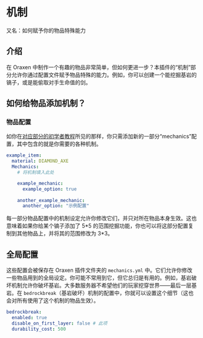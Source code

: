 # 机制
又名：如何赋予你的物品特殊能力

## 介绍

在 Oraxen 中制作一个有趣的物品非常简单，但如何更进一步？本插件的“机制”部分允许你通过配置文件赋予物品特殊的能力。例如，你可以创建一个能挖掘基岩的镐子，或是能偷取对手生命值的剑。

## 如何给物品添加机制？

### 物品配置

如你在[对应部分的初学者教程](configuration.items-beginners.md)所见的那样，你只需添加新的一部分“mechanics”配置，其中包含的就是你需要的各种机制。

``` YAML
example_item:
  material: DIAMOND_AXE
  Mechanics:
    # 将机制填入此处

    example_mechanic:
      example_option: true
    
    another_example_mechanic:
      another_option: "示例配置"
```

每一部分物品配置中的机制设定允许你修改它们，并只对所在物品本身生效。这也意味着如果你给某个镐子添加了 5\*5 的范围挖掘功能，你也可以将这部分配置复制到其他物品上，并将其的范围修改为 3\*3。

## 全局配置

这些配置会被保存在 Oraxen 插件文件夹的 `mechanics.yml` 中。它们允许你修改一些物品用到的全局设定。你可能不常用到它，但它总归是有用的。例如，基岩破坏机制允许你破坏基岩。大多数服务器不希望他们的玩家挖穿世界——最后一层基岩。在 `bedrockbreak`（基岩破坏）机制的配置中，你就可以设置这个细节（这也会对所有使用了这个机制的物品生效）。

``` YAML
bedrockbreak:
  enabled: true
  disable_on_first_layer: false # 此项
  durability_cost: 500
```